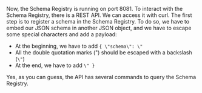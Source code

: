 Now, the Schema Registry is running on port 8081. To interact with the Schema Registry, there is a REST API. We can access it with curl. The first step is to register a schema in the Schema Registry. To do so, we have to embed our JSON schema in another JSON object, and we have to escape some special characters and add a payload:

- At the beginning, we have to add `{ \"schema\": \"`
- All the double quotation marks (") should be escaped with a backslash (`\"`)
- At the end, we have to add `\" }`

Yes, as you can guess, the API has several commands to query the Schema Registry.

 